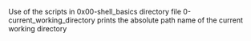 Use of the scripts in 0x00-shell_basics directory
file 0-current_working_directory prints the absolute path name of the current working directory